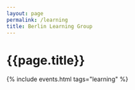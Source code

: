 ```yaml
---
layout: page
permalink: /learning
title: Berlin Learning Group
---
```

<h1>{{page.title}}</h1>
{% include events.html tags="learning" %}
